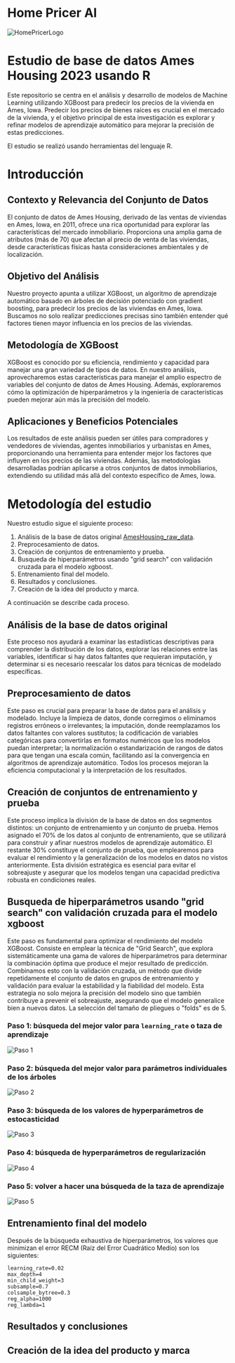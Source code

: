 # Home Pricer AI

![HomePricerLogo](https://github.com/FerMarz/ames-housing-2023-R/assets/84693158/62c8f4dc-5355-4c22-b315-c41d97edaeaf)

# Estudio de base de datos Ames Housing 2023 usando R 
Este repositorio se centra en el análisis y desarrollo de modelos de Machine Learning utilizando XGBoost para predecir los precios de la vivienda en Ames, Iowa. Predecir los precios de bienes raíces es crucial en el mercado de la vivienda, y el objetivo principal de esta investigación es explorar y refinar modelos de aprendizaje automático para mejorar la precisión de estas predicciones.

El estudio se realizó usando herramientas del lenguaje R.

# Introducción

## Contexto y Relevancia del Conjunto de Datos
El conjunto de datos de Ames Housing, derivado de las ventas de viviendas en Ames, Iowa, en 2011, ofrece una rica oportunidad para explorar las características del mercado inmobiliario. Proporciona una amplia gama de atributos (más de 70) que afectan al precio de venta de las viviendas, desde características físicas hasta consideraciones ambientales y de localización.

## Objetivo del Análisis
Nuestro proyecto apunta a utilizar XGBoost, un algoritmo de aprendizaje automático basado en árboles de decisión potenciado con gradient boosting, para predecir los precios de las viviendas en Ames, Iowa. Buscamos no solo realizar predicciones precisas sino también entender qué factores tienen mayor influencia en los precios de las viviendas.

## Metodología de XGBoost
XGBoost es conocido por su eficiencia, rendimiento y capacidad para manejar una gran variedad de tipos de datos. En nuestro análisis, aprovecharemos estas características para manejar el amplio espectro de variables del conjunto de datos de Ames Housing. Además, exploraremos cómo la optimización de hiperparámetros y la ingeniería de características pueden mejorar aún más la precisión del modelo.

## Aplicaciones y Beneficios Potenciales
Los resultados de este análisis pueden ser útiles para compradores y vendedores de viviendas, agentes inmobiliarios y urbanistas en Ames, proporcionando una herramienta para entender mejor los factores que influyen en los precios de las viviendas. Además, las metodologías desarrolladas podrían aplicarse a otros conjuntos de datos inmobiliarios, extendiendo su utilidad más allá del contexto específico de Ames, Iowa.

# Metodología del estudio
Nuestro estudio sigue el siguiente proceso:

1. Análisis de la base de datos original [AmesHousing_raw_data](https://github.com/FerMarz/ames-housing-2023/tree/main/data).
2. Preprocesamiento de datos.
3. Creación de conjuntos de entrenamiento y prueba.
4. Busqueda de hiperparámetros usando "grid search" con validación cruzada para el modelo xgboost.
5. Entrenamiento final del modelo.
6. Resultados y conclusiones.
7. Creación de la idea del producto y marca.

A continuación se describe cada proceso.

## Análisis de la base de datos original
Este proceso nos ayudará a examinar las estadísticas descriptivas para comprender la distribución de los datos, explorar las relaciones entre las variables, identificar si hay datos faltantes que requieran imputación, y determinar si es necesario reescalar los datos para técnicas de modelado específicas.

## Preprocesamiento de datos
Este paso es crucial para preparar la base de datos para el análisis y modelado. Incluye la limpieza de datos, donde corregimos o eliminamos registros erróneos o irrelevantes; la imputación, donde reemplazamos los datos faltantes con valores sustitutos; la codificación de variables categóricas para convertirlas en formatos numéricos que los modelos puedan interpretar; la normalización o estandarización de rangos de datos para que tengan una escala común, facilitando así la convergencia en algoritmos de aprendizaje automático. Todos los procesos mejoran la eficiencia computacional y la interpretación de los resultados.

## Creación de conjuntos de entrenamiento y prueba
Este proceso implica la división de la base de datos en dos segmentos distintos: un conjunto de entrenamiento y un conjunto de prueba. Hemos asignado el 70% de los datos al conjunto de entrenamiento, que se utilizará para construir y afinar nuestros modelos de aprendizaje automático. El restante 30% constituye el conjunto de prueba, que emplearemos para evaluar el rendimiento y la generalización de los modelos en datos no vistos anteriormente. Esta división estratégica es esencial para evitar el sobreajuste y asegurar que los modelos tengan una capacidad predictiva robusta en condiciones reales.

## Busqueda de hiperparámetros usando "grid search" con validación cruzada para el modelo xgboost
Este paso es fundamental para optimizar el rendimiento del modelo XGBoost. Consiste en emplear la técnica de "Grid Search", que explora sistemáticamente una gama de valores de hiperparámetros para determinar la combinación óptima que produce el mejor resultado de predicción. Combinamos esto con la validación cruzada, un método que divide repetidamente el conjunto de datos en grupos de entrenamiento y validación para evaluar la estabilidad y la fiabilidad del modelo. Esta estrategia no solo mejora la precisión del modelo sino que también contribuye a prevenir el sobreajuste, asegurando que el modelo generalice bien a nuevos datos. La selección del tamaño de pliegues o "folds" es de 5.

### Paso 1: búsqueda del mejor valor para `learning_rate` o taza de aprendizaje
![Paso 1](https://github.com/FerMarz/ames-housing-2023-R/assets/84693158/1b56e40b-4372-461c-83df-733351bde7da)

### Paso 2: búsqueda del mejor valor para parámetros individuales de los árboles
![Paso 2](https://github.com/FerMarz/ames-housing-2023-R/assets/84693158/f2fee1c8-d393-47b1-8b90-0261d6e7bb17)

### Paso 3: búsqueda de los valores de hyperparámetros de estocasticidad
![Paso 3](https://github.com/FerMarz/ames-housing-2023-R/assets/84693158/a4f09048-ef12-4e32-8111-0d8a0eb2f308)

### Paso 4: búsqueda de hyperparámetros de regularización
![Paso 4](https://github.com/FerMarz/ames-housing-2023-R/assets/84693158/ab0bf22e-e9a0-4eac-b4ad-5baea5b94765)

### Paso 5: volver a hacer una búsqueda de la taza de aprendizaje
![Paso 5](https://github.com/FerMarz/ames-housing-2023-R/assets/84693158/eb8b6658-1c9b-4229-8d70-48e2c19f4b20)

## Entrenamiento final del modelo
Después de la búsqueda exhaustiva de hiperparámetros, los valores que minimizan el error RECM (Raíz del Error Cuadrático Medio) son los siguientes:

    learning_rate=0.02
    max_depth=4
    min_child_weight=3
    subsample=0.7
    colsample_bytree=0.3
    reg_alpha=1000
    reg_lambda=1



## Resultados y conclusiones


## Creación de la idea del producto y marca



